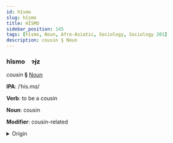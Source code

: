 ```yaml
---
id: hîsmo
slug: hîsmo
title: HÎSMO
sidebar_position: 145
tags: [hîsmo, Noun, Afro-Asiatic, Sociology, Sociology 201]
description: cousin § Noun
---
```


### hîsmo&emsp;<span kind="abugida">ɂ́ɟƶ</span>

*cousin* **§** [Noun](../../tags/Noun)

**IPA**: /ˈhis.mɑ/

**Verb**: to be a cousin

**Noun**: cousin

**Modifier**: cousin-related

<details>
    <summary>Origin</summary>
    Neo-Aramaic, Assyrian ܚܸܙܡܵܐ ḥizmā [xiz.mɑː]<br/>
    <em>Afro-Asiatic Language Family</em>
</details>